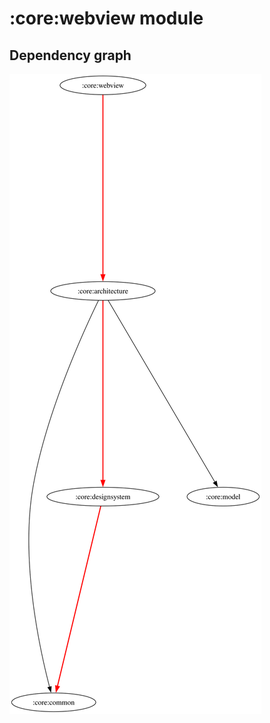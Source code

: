 # :core:webview module
## Dependency graph
![Dependency graph](../../docs/images/graphs/dep_graph_core_webview.svg)
